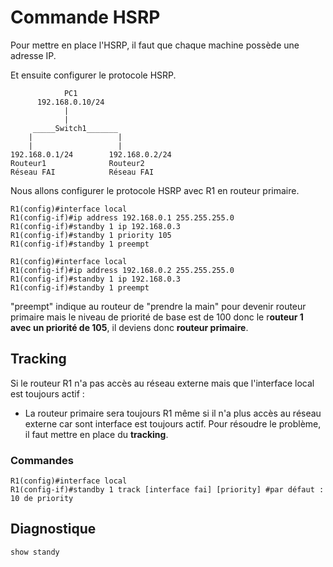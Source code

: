 # Commande HSRP 

Pour mettre en place l'HSRP, il faut que chaque machine possède une adresse IP.

Et ensuite configurer le protocole HSRP. 

```ios title="infra"
            PC1
      192.168.0.10/24
            |
            |
     _____Switch1_______
    |                   |
    |                   |
192.168.0.1/24        192.168.0.2/24
Routeur1              Routeur2
Réseau FAI            Réseau FAI
```

Nous allons configurer le protocole HSRP avec R1 en routeur primaire.

```ios title="routeur1"
R1(config)#interface local
R1(config-if)#ip address 192.168.0.1 255.255.255.0
R1(config-if)#standby 1 ip 192.168.0.3
R1(config-if)#standby 1 priority 105
R1(config-if)#standby 1 preempt
```

```ios title="routeur2"
R1(config)#interface local
R1(config-if)#ip address 192.168.0.2 255.255.255.0
R1(config-if)#standby 1 ip 192.168.0.3
R1(config-if)#standby 1 preempt
```

"preempt" indique au routeur de "prendre la main" pour devenir routeur primaire mais le niveau de priorité de base est de 100 donc le r**outeur 1 avec un priorité de 105**, il deviens donc **routeur primaire**.

## Tracking

Si le routeur R1 n'a pas accès au réseau externe mais que l'interface local est toujours actif :

- La routeur primaire sera toujours R1 même si il n'a plus accès au réseau externe car sont interface est toujours actif.
Pour résoudre le problème, il faut mettre en place du **tracking**.

### Commandes

```ios title="routeur1"
R1(config)#interface local
R1(config-if)#standby 1 track [interface fai] [priority] #par défaut : 10 de priority
```


## Diagnostique 

`show standy`






